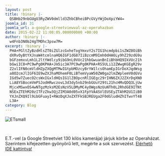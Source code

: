 ```yaml
---
layout: post
title: !binary |-
  QSBHb29nbGUgU3RyZWV0dmlld3ZhbCBheiBPcGVyYWjDoXpiYW4=
joomla_id: 31
joomla_url: a-google-streetviewval-az-operahazban
date: 2015-02-22 11:08:05.000000000 +00:00
author: !binary |-
  w4Fnb3N0b24gTMOhc3psw7M=
excerpt: !binary |-
  PHA+PGltZyBzdHlsZT0iZGlzcGxheTogYmxvY2s7IG1hcmdpbi1sZWZ0OiBh
  dXRvOyBtYXJnaW4tcmlnaHQ6IGF1dG87IiBzcmM9Imh0dHA6Ly9hZ29zdG9u
  bGFzemxvLmh1L2ltYWdlcy9ibG9nL0VUc21hbGwuanBnIiBhbHQ9IkVUc21h
  bGwiIC8+PC9wPg0KPHA+Jm5ic3A7PC9wPg0KPHA+RS5ULi12ZWwgKGEgR29v
  Z2xlIFN0cmVldHZpZXQgMTMwIGtpbMOzcyBrYW1lcsOhamEpIGrDoXJqdWsg
  a8O2cmJlIGF6IE9wZXJhaMOhemF0LiBTemVyaW50ZW0ga2lmZWplemV0dGVu
  IGd5w7ZuecO2csWxIGxldHQsIG1lZ8OpcnRlIGEgc29rIHN6ZXJ2ZXrDqXN0
  LiA8YSBocmVmPSJodHRwczovL3d3dy5nb29nbGUuY29tL21hcHMvQDQ3LjUw
  MjcxMSwxOS4wNTgzMzksM2EsNzV5LDMyMC4yOWgsNzUuNTh0L2RhdGE9ITNt
  NSExZTEhM20zITFzZkw3QjZIM3A0d05vX1FpYVA4SVlEUSEyZTAhM2U1IiB0
  YXJnZXQ9Il9ibGFuayI+RWzDqXJoZXTFkSBJREUga2F0dGludHZhITwvYT48
  L3A+
category: Blog
---
```

<p><img style="display: block; margin-left: auto; margin-right: auto;" src="http://agostonlaszlo.hu/images/blog/ETsmall.jpg" alt="ETsmall" /></p>
<p>&nbsp;</p>
<p>E.T.-vel (a Google Streetviet 130 kilós kamerája) járjuk körbe az Operaházat. Szerintem kifejezetten gyönyörű lett, megérte a sok szervezést. <a href="https://www.google.com/maps/@47.502711,19.058339,3a,75y,320.29h,75.58t/data=!3m5!1e1!3m3!1sfL7B6H3p4wNo_QiaP8IYDQ!2e0!3e5" target="_blank">Elérhető IDE kattintva!</a></p>
